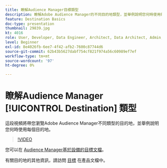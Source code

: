 ```yaml
---
title: 瞭解Audience Manager目標類型
description: 瞭解Adobe Audience Manager的不同目的地類型，並舉例說明您何時使用每個目的地。
feature: Destination Basics
doc-type: presentation
thumbnail: 29839.jpg
kt: 4016
role: User, Developer, Data Engineer, Architect, Data Architect, Admin, Leader
level: Beginner
exl-id: 8e4026fb-6ee7-4f42-afb2-7600c87744d6
source-git-commit: 62b43b5627dabf754cf821f974a56c60989ef7ef
workflow-type: tm+mt
source-wordcount: '97'
ht-degree: 0%

---
```


# 瞭解Audience Manager [!UICONTROL Destination] 類型

這段視頻將帶您瀏覽Adobe Audience Manager不同類型的目的地，並舉例說明您何時使用每個目的地。

>[!VIDEO](https://video.tv.adobe.com/v/29839/?quality=12)

您可以在 [Audience Manager基於設備的目標文檔](https://experienceleague.adobe.com/docs/audience-manager/user-guide/features/destinations/device-based/device-based-destinations-list.html)。

有關目的地的其他資訊，請訪問 [目標](https://experienceleague.adobe.com/docs/audience-manager/user-guide/features/destinations/destinations.html) 在產品文檔中。
